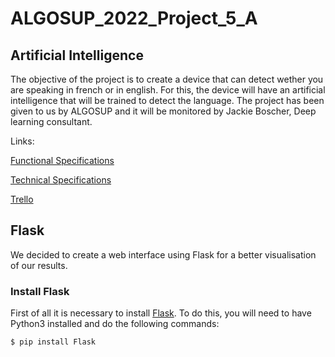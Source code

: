 # ALGOSUP_2022_Project_5_A
## Artificial Intelligence
The objective of the project is to create a device that can detect wether you are speaking in french
or in english. For this, the device will have an artificial intelligence that will be trained to detect the language. The project has been given to us by ALGOSUP and it will be monitored by Jackie Boscher, Deep learning consultant.

Links:

[Functional Specifications]()

[Technical Specifications]()

[Trello](https://trello.com/b/8Cp5xbI5/project5a)


## Flask
We decided to create a web interface using Flask for a better visualisation of our results.
### Install Flask
First of all it is necessary to install [Flask](https://flask.palletsprojects.com/en/2.1.x/installation/).
To do this, you will need to have Python3 installed and do the following commands:

```$ pip install Flask```

